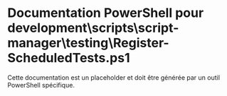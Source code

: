 # Documentation PowerShell pour development\scripts\script-manager\testing\Register-ScheduledTests.ps1

Cette documentation est un placeholder et doit être générée par un outil PowerShell spécifique.

